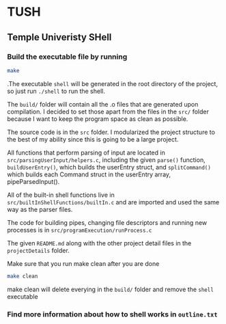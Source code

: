 # **TUSH**
## **T**emple **U**niveristy **S**Hell

### Build the executable file by running 
```bash
make
```
.The executable `shell` will be generated in the root directory of the project, so just run `./shell` to run the shell.

The `build/` folder will contain all the .o files that are generated upon compilation.  I decided to set those apart from the files in the `src/` folder because I want to keep the program space as clean as possible.  

The source code is in the `src` folder. I modularized the project structure to the best of my ability since this is going to be a large project.

All functions that perform parsing of input are located in `src/parsingUserInput/helpers.c`, including the given `parse()` function, `buildUserEntry()`, which builds the userEntry struct, and `splitCommand()` which builds each Command struct in the userEntry array, pipeParsedInput(). 

All of the built-in shell functions live in `src/builtInShellFunctions/builtIn.c` and are imported and used the same way as the parser files.  

The code for building pipes, changing file descriptors and running new processes is in `src/programExecution/runProcess.c`

The given `README.md` along with the other project detail files in the `projectDetails` folder.

Make sure that you run make clean after you are done
```bash
make clean
```

 make clean will delete everying in the `build/` folder and remove the `shell` executable


### Find more information about how to shell works in `outline.txt`